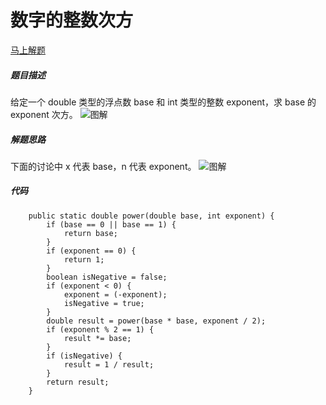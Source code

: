 数字的整数次方
====
[马上解题](https://www.nowcoder.com/practice/1a834e5e3e1a4b7ba251417554e07c00?tpId=13&tqId=11165&tPage=1&rp=1&ru=/ta/coding-interviews&qru=/ta/coding-interviews/question-ranking)

##### 题目描述   
给定一个 double 类型的浮点数 base 和 int 类型的整数 exponent，求 base 的 exponent 次方。
![图解](https://upload-images.jianshu.io/upload_images/8907519-5acf6b53d1b2f31a.png?imageMogr2/auto-orient/strip%7CimageView2/2/w/1240)

##### 解题思路
下面的讨论中 x 代表 base，n 代表 exponent。
![图解](https://upload-images.jianshu.io/upload_images/8907519-79d23b98e7c6d16d.png?imageMogr2/auto-orient/strip%7CimageView2/2/w/1240)
##### 代码
```
    public static double power(double base, int exponent) {
        if (base == 0 || base == 1) {
            return base;
        }
        if (exponent == 0) {
            return 1;
        }
        boolean isNegative = false;
        if (exponent < 0) {
            exponent = (-exponent);
            isNegative = true;
        }
        double result = power(base * base, exponent / 2);
        if (exponent % 2 == 1) {
            result *= base;
        }
        if (isNegative) {
            result = 1 / result;
        }
        return result;
    }
```
